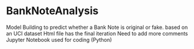 # BankNoteAnalysis
Model Building to predict whether a Bank Note is original or fake. based on an UCI dataset
Html file has the final iteration
Need to add more comments
Jupyter Notebook used for coding (Python)
